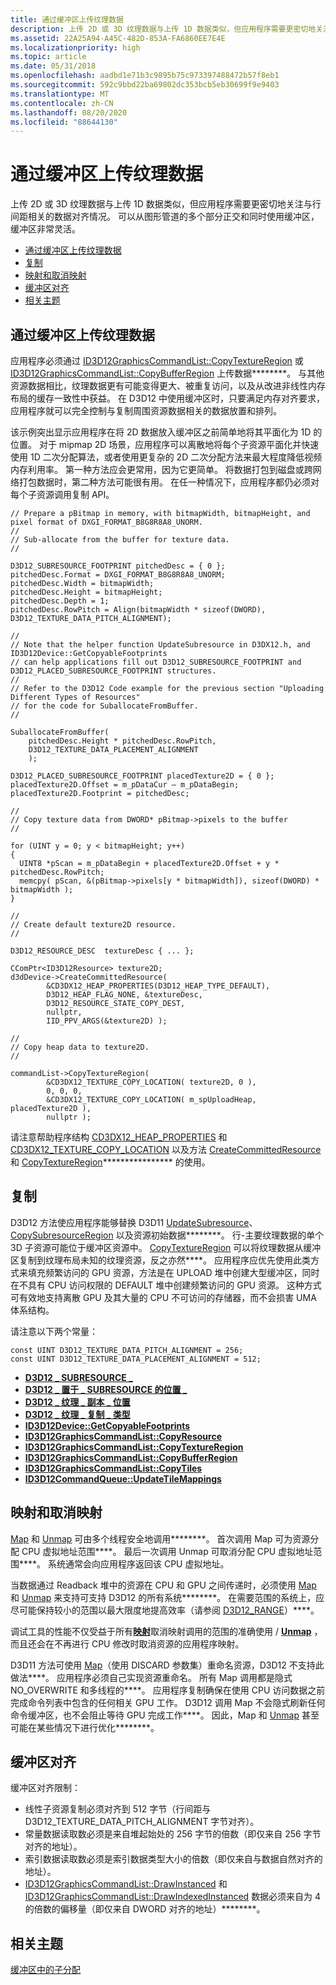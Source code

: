 ```yaml
---
title: 通过缓冲区上传纹理数据
description: 上传 2D 或 3D 纹理数据与上传 1D 数据类似，但应用程序需要更密切地关注与行间距相关的数据对齐情况。
ms.assetid: 22A25A94-A45C-482D-853A-FA6860EE7E4E
ms.localizationpriority: high
ms.topic: article
ms.date: 05/31/2018
ms.openlocfilehash: aadbd1e71b3c9895b75c973397488472b57f8eb1
ms.sourcegitcommit: 592c9bbd22ba69802dc353bcb5eb30699f9e9403
ms.translationtype: MT
ms.contentlocale: zh-CN
ms.lasthandoff: 08/20/2020
ms.locfileid: "88644130"
---
```

# <a name="uploading-texture-data-through-buffers"></a>通过缓冲区上传纹理数据

上传 2D 或 3D 纹理数据与上传 1D 数据类似，但应用程序需要更密切地关注与行间距相关的数据对齐情况。 可以从图形管道的多个部分正交和同时使用缓冲区，缓冲区非常灵活。

-   [通过缓冲区上传纹理数据](#upload-texture-data-via-buffers)
-   [复制](#copying)
-   [映射和取消映射](#mapping-and-unmapping)
-   [缓冲区对齐](#buffer-alignment)
-   [相关主题](#related-topics)

## <a name="upload-texture-data-via-buffers"></a>通过缓冲区上传纹理数据

应用程序必须通过 [ID3D12GraphicsCommandList::CopyTextureRegion](/windows/desktop/api/d3d12/nf-d3d12-id3d12graphicscommandlist-copytextureregion) 或 [ID3D12GraphicsCommandList::CopyBufferRegion](/windows/desktop/api/d3d12/nf-d3d12-id3d12graphicscommandlist-copybufferregion) 上传数据********。 与其他资源数据相比，纹理数据更有可能变得更大、被重复访问，以及从改进非线性内存布局的缓存一致性中获益。 在 D3D12 中使用缓冲区时，只要满足内存对齐要求，应用程序就可以完全控制与复制周围资源数据相关的数据放置和排列。

该示例突出显示应用程序在将 2D 数据放入缓冲区之前简单地将其平面化为 1D 的位置。 对于 mipmap 2D 场景，应用程序可以离散地将每个子资源平面化并快速使用 1D 二次分配算法，或者使用更复杂的 2D 二次分配方法来最大程度降低视频内存利用率。 第一种方法应会更常用，因为它更简单。 将数据打包到磁盘或跨网络打包数据时，第二种方法可能很有用。 在任一种情况下，应用程序都仍必须对每个子资源调用复制 API。

``` syntax
// Prepare a pBitmap in memory, with bitmapWidth, bitmapHeight, and pixel format of DXGI_FORMAT_B8G8R8A8_UNORM. 
//
// Sub-allocate from the buffer for texture data.
//

D3D12_SUBRESOURCE_FOOTPRINT pitchedDesc = { 0 };
pitchedDesc.Format = DXGI_FORMAT_B8G8R8A8_UNORM;
pitchedDesc.Width = bitmapWidth;
pitchedDesc.Height = bitmapHeight;
pitchedDesc.Depth = 1;
pitchedDesc.RowPitch = Align(bitmapWidth * sizeof(DWORD), D3D12_TEXTURE_DATA_PITCH_ALIGNMENT);

//
// Note that the helper function UpdateSubresource in D3DX12.h, and ID3D12Device::GetCopyableFootprints 
// can help applications fill out D3D12_SUBRESOURCE_FOOTPRINT and D3D12_PLACED_SUBRESOURCE_FOOTPRINT structures.
//
// Refer to the D3D12 Code example for the previous section "Uploading Different Types of Resources"
// for the code for SuballocateFromBuffer.
//

SuballocateFromBuffer(
    pitchedDesc.Height * pitchedDesc.RowPitch,
    D3D12_TEXTURE_DATA_PLACEMENT_ALIGNMENT
    );

D3D12_PLACED_SUBRESOURCE_FOOTPRINT placedTexture2D = { 0 };
placedTexture2D.Offset = m_pDataCur – m_pDataBegin;
placedTexture2D.Footprint = pitchedDesc;

//
// Copy texture data from DWORD* pBitmap->pixels to the buffer
//

for (UINT y = 0; y < bitmapHeight; y++)
{
  UINT8 *pScan = m_pDataBegin + placedTexture2D.Offset + y * pitchedDesc.RowPitch;
  memcpy( pScan, &(pBitmap->pixels[y * bitmapWidth]), sizeof(DWORD) * bitmapWidth );
}

//
// Create default texture2D resource.
//

D3D12_RESOURCE_DESC  textureDesc { ... };

CComPtr<ID3D12Resource> texture2D;
d3dDevice->CreateCommittedResource( 
        &CD3DX12_HEAP_PROPERTIES(D3D12_HEAP_TYPE_DEFAULT), 
        D3D12_HEAP_FLAG_NONE, &textureDesc, 
        D3D12_RESOURCE_STATE_COPY_DEST, 
        nullptr, 
        IID_PPV_ARGS(&texture2D) );

//
// Copy heap data to texture2D.
//

commandList->CopyTextureRegion( 
        &CD3DX12_TEXTURE_COPY_LOCATION( texture2D, 0 ), 
        0, 0, 0, 
        &CD3DX12_TEXTURE_COPY_LOCATION( m_spUploadHeap, placedTexture2D ), 
        nullptr );
```

请注意帮助程序结构 [CD3DX12\_HEAP\_PROPERTIES](cd3dx12-heap-properties.md) 和 [CD3DX12\_TEXTURE\_COPY\_LOCATION](cd3dx12-texture-copy-location.md) 以及方法 [CreateCommittedResource](/windows/desktop/api/d3d12/nf-d3d12-id3d12device-createcommittedresource) 和 [CopyTextureRegion](/windows/desktop/api/d3d12/nf-d3d12-id3d12graphicscommandlist-copytextureregion)**************** 的使用。

## <a name="copying"></a>复制

D3D12 方法使应用程序能够替换 D3D11 [UpdateSubresource](/windows/desktop/api/d3d11/nf-d3d11-id3d11devicecontext-updatesubresource)、[CopySubresourceRegion](/windows/desktop/api/d3d11/nf-d3d11-id3d11devicecontext-copysubresourceregion) 以及资源初始数据********。 行-主要纹理数据的单个 3D 子资源可能位于缓冲区资源中。 [ CopyTextureRegion](/windows/desktop/api/d3d12/nf-d3d12-id3d12graphicscommandlist-copytextureregion) 可以将纹理数据从缓冲区复制到纹理布局未知的纹理资源，反之亦然****。 应用程序应优先使用此类方式来填充频繁访问的 GPU 资源，方法是在 UPLOAD 堆中创建大型缓冲区，同时在不具有 CPU 访问权限的 DEFAULT 堆中创建频繁访问的 GPU 资源。 这种方式可有效地支持离散 GPU 及其大量的 CPU 不可访问的存储器，而不会损害 UMA 体系结构。

请注意以下两个常量：

``` syntax
const UINT D3D12_TEXTURE_DATA_PITCH_ALIGNMENT = 256;
const UINT D3D12_TEXTURE_DATA_PLACEMENT_ALIGNMENT = 512;
```

-   [**D3D12 \_ SUBRESOURCE \_**](/windows/desktop/api/d3d12/ns-d3d12-d3d12_subresource_footprint)
-   [**D3D12 \_ 置于 \_ SUBRESOURCE 的位置 \_**](/windows/desktop/api/d3d12/ns-d3d12-d3d12_placed_subresource_footprint)
-   [**D3D12 \_ 纹理 \_ 副本 \_ 位置**](/windows/desktop/api/d3d12/ns-d3d12-d3d12_texture_copy_location)
-   [**D3D12 \_ 纹理 \_ 复制 \_ 类型**](/windows/desktop/api/d3d12/ne-d3d12-d3d12_texture_copy_type)
-   [**ID3D12Device::GetCopyableFootprints**](/windows/desktop/api/d3d12/nf-d3d12-id3d12device-getcopyablefootprints)
-   [**ID3D12GraphicsCommandList::CopyResource**](/windows/desktop/api/d3d12/nf-d3d12-id3d12graphicscommandlist-copyresource)
-   [**ID3D12GraphicsCommandList::CopyTextureRegion**](/windows/desktop/api/d3d12/nf-d3d12-id3d12graphicscommandlist-copytextureregion)
-   [**ID3D12GraphicsCommandList::CopyBufferRegion**](/windows/desktop/api/d3d12/nf-d3d12-id3d12graphicscommandlist-copybufferregion)
-   [**ID3D12GraphicsCommandList::CopyTiles**](/windows/desktop/api/d3d12/nf-d3d12-id3d12graphicscommandlist-copytiles)
-   [**ID3D12CommandQueue::UpdateTileMappings**](/windows/desktop/api/d3d12/nf-d3d12-id3d12commandqueue-updatetilemappings)

## <a name="mapping-and-unmapping"></a>映射和取消映射

[Map](/windows/desktop/api/d3d12/nf-d3d12-id3d12resource-map) 和 [Unmap](/windows/desktop/api/d3d12/nf-d3d12-id3d12resource-unmap) 可由多个线程安全地调用********。 首次调用 Map 可为资源分配 CPU 虚拟地址范围****。 最后一次调用 Unmap 可取消分配 CPU 虚拟地址范围****。 系统通常会向应用程序返回该 CPU 虚拟地址。

当数据通过 Readback 堆中的资源在 CPU 和 GPU 之间传递时，必须使用 [Map](/windows/desktop/api/d3d12/nf-d3d12-id3d12resource-map) 和 [Unmap](/windows/desktop/api/d3d12/nf-d3d12-id3d12resource-unmap) 来支持可支持 D3D12 的所有系统********。 在需要范围的系统上，应尽可能保持较小的范围以最大限度地提高效率（请参阅 [D3D12\_RANGE](/windows/desktop/api/d3d12/ns-d3d12-d3d12_range)）****。

调试工具的性能不仅受益于所有[**映射**](/windows/desktop/api/d3d12/nf-d3d12-id3d12resource-map)取消映射调用的范围的准确使用  /  [**Unmap**](/windows/desktop/api/d3d12/nf-d3d12-id3d12resource-unmap) ，而且还会在不再进行 CPU 修改时取消资源的应用程序映射。

D3D11 方法可使用 [Map](/windows/desktop/api/d3d12/nf-d3d12-id3d12resource-map)（使用 DISCARD 参数集）重命名资源，D3D12 不支持此做法****。 应用程序必须自己实现资源重命名。 所有 Map 调用都是隐式 NO\_OVERWRITE 和多线程的****。 应用程序复制确保在使用 CPU 访问数据之前完成命令列表中包含的任何相关 GPU 工作。 D3D12 调用 Map 不会隐式刷新任何命令缓冲区，也不会阻止等待 GPU 完成工作****。 因此，Map 和 [Unmap](/windows/desktop/api/d3d12/nf-d3d12-id3d12resource-unmap) 甚至可能在某些情况下进行优化********。

## <a name="buffer-alignment"></a>缓冲区对齐

缓冲区对齐限制：

-   线性子资源复制必须对齐到 512 字节（行间距与 D3D12\_TEXTURE\_DATA\_PITCH\_ALIGNMENT 字节对齐）。
-   常量数据读取数必须是来自堆起始处的 256 字节的倍数（即仅来自 256 字节对齐的地址）。
-   索引数据读取数必须是索引数据类型大小的倍数（即仅来自与数据自然对齐的地址）。
-   [ID3D12GraphicsCommandList::DrawInstanced](/windows/desktop/api/d3d12/nf-d3d12-id3d12graphicscommandlist-drawinstanced) 和 [ID3D12GraphicsCommandList::DrawIndexedInstanced](/windows/desktop/api/d3d12/nf-d3d12-id3d12graphicscommandlist-drawindexedinstanced) 数据必须来自为 4 的倍数的偏移量（即仅来自 DWORD 对齐的地址）********。

## <a name="related-topics"></a>相关主题

<dl> <dt>

[缓冲区中的子分配](large-buffers.md)
</dt> </dl>

 

 